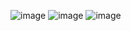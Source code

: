 ![image](https://user-images.githubusercontent.com/76480451/218449739-2ba0c933-afa9-4ef3-b5e1-6a489e8535fd.png)
![image](https://user-images.githubusercontent.com/76480451/218450179-9b65c624-4999-4b9a-9910-247bc12a7521.png)
![image](https://user-images.githubusercontent.com/76480451/218450063-ced2693b-47d1-4842-9bec-e6ee9152d69d.png)

